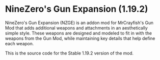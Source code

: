 # NineZero's Gun Expansion (1.19.2)
NineZero's Gun Expansion (NZGE) is an addon mod for MrCrayfish's Gun Mod that adds additional weapons and attachments in an aesthetically simple style. These weapons are designed and modeled to fit in with the weapons from the Gun Mod, while maintaining key details that help define each weapon.

This is the source code for the Stable 1.19.2 version of the mod.
